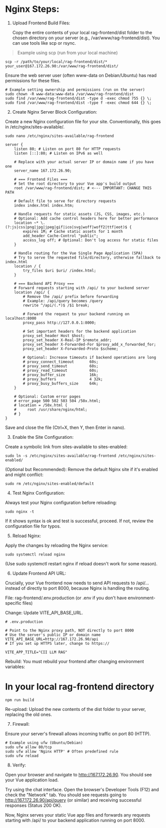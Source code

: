 # Nginx Steps:

1. Upload Frontend Build Files:

    Copy the entire contents of your local rag-frontend/dist folder to the chosen directory on your server (e.g., /var/www/rag-frontend/dist). You can use tools like scp or rsync.

          
> Example using scp (run from your local machine)

`scp -r /path/to/your/local/rag-frontend/dist/* your_user@167.172.26.90:/var/www/rag-frontend/dist/`

Ensure the web server user (often www-data on Debian/Ubuntu) has read permissions for these files.

```
# Example setting ownership and permissions (run on the server)
sudo chown -R www-data:www-data /var/www/rag-frontend/dist
sudo find /var/www/rag-frontend/dist -type d -exec chmod 755 {} \;
sudo find /var/www/rag-frontend/dist -type f -exec chmod 644 {} \;
```
    
2. Create Nginx Server Block Configuration:

Create a new Nginx configuration file for your site. Conventionally, this goes in /etc/nginx/sites-available/.

          
`sudo nano /etc/nginx/sites-available/rag-frontend`



```      
server {
    listen 80; # Listen on port 80 for HTTP requests
    listen [::]:80; # Listen on IPv6 as well

    # Replace with your actual server IP or domain name if you have one
    server_name 167.172.26.90;

    # === Frontend Files ===
    # Set the root directory to your Vue app's build output
    root /var/www/rag-frontend/dist; # <--- IMPORTANT: CHANGE THIS PATH

    # Default file to serve for directory requests
    index index.html index.htm;

    # Handle requests for static assets (JS, CSS, images, etc.)
    # Optional: Add cache control headers here for better performance
    location ~* \.(?:js|css|png|jpg|jpeg|gif|ico|svg|woff|woff2|ttf|eot)$ {
        expires 1M; # Cache static assets for 1 month
        add_header Cache-Control "public";
        access_log off; # Optional: Don't log access for static files
    }

    # Handle routing for the Vue Single Page Application (SPA)
    # Try to serve the requested file/directory, otherwise fallback to index.html
    location / {
        try_files $uri $uri/ /index.html;
    }

    # === Backend API Proxy ===
    # Forward requests starting with /api/ to your backend server
    location /api/ {
        # Remove the /api/ prefix before forwarding
        # Example: /api/query becomes /query
        rewrite ^/api/(.*)$ /$1 break;

        # Forward the request to your backend running on localhost:8000
        proxy_pass http://127.0.0.1:8000;

        # Set important headers for the backend application
        proxy_set_header Host $host;
        proxy_set_header X-Real-IP $remote_addr;
        proxy_set_header X-Forwarded-For $proxy_add_x_forwarded_for;
        proxy_set_header X-Forwarded-Proto $scheme;

        # Optional: Increase timeouts if backend operations are long
        # proxy_connect_timeout       60s;
        # proxy_send_timeout          60s;
        # proxy_read_timeout          60s;
        # proxy_buffer_size           16k;
        # proxy_buffers               4 32k;
        # proxy_busy_buffers_size     64k;
    }

    # Optional: Custom error pages
    # error_page 500 502 503 504 /50x.html;
    # location = /50x.html {
    #     root /usr/share/nginx/html;
    # }
}
```

Save and close the file (Ctrl+X, then Y, then Enter in nano).

3. Enable the Site Configuration:

Create a symbolic link from sites-available to sites-enabled:

          
`sudo ln -s /etc/nginx/sites-available/rag-frontend /etc/nginx/sites-enabled/`


(Optional but Recommended): Remove the default Nginx site if it's enabled and might conflict:
      
`sudo rm /etc/nginx/sites-enabled/default`


4. Test Nginx Configuration:

Always test your Nginx configuration before reloading:
          
`sudo nginx -t`

If it shows syntax is ok and test is successful, proceed. If not, review the configuration file for typos.

5. Reload Nginx:

Apply the changes by reloading the Nginx service:

`sudo systemctl reload nginx`

(Use sudo systemctl restart nginx if reload doesn't work for some reason).

6. Update Frontend API URL:

Crucially, your Vue frontend now needs to send API requests to /api/... instead of directly to port 8000, because Nginx is handling the routing.

File: rag-frontend/.env.production (or .env if you don't have environment-specific files)

Change: Update VITE_API_BASE_URL.

```          
# .env.production

# Point to the Nginx proxy path, NOT directly to port 8000
# Use the server's public IP or domain name
VITE_API_BASE_URL=http://167.172.26.90/api
# If you set up HTTPS later, change to https://

VITE_APP_TITLE="CII LLM RAG"
```

Rebuild: You must rebuild your frontend after changing environment variables:

      
# In your local rag-frontend directory

`npm run build`
 
Re-upload: Upload the new contents of the dist folder to your server, replacing the old ones.

7. Firewall:

Ensure your server's firewall allows incoming traffic on port 80 (HTTP).

```
# Example using ufw (Ubuntu/Debian)
sudo ufw allow 80/tcp
sudo ufw allow 'Nginx HTTP' # Often predefined rule
sudo ufw reload
```
        

8. Verify:

Open your browser and navigate to http://167.172.26.90. You should see your Vue application load.

Try using the chat interface. Open the browser's Developer Tools (F12) and check the "Network" tab. You should see requests going to http://167.172.26.90/api/query (or similar) and receiving successful responses (Status 200 OK).

Now, Nginx serves your static Vue app files and forwards any requests starting with /api/ to your backend application running on port 8000.